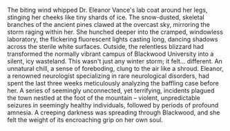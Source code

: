 The biting wind whipped Dr. Eleanor Vance's lab coat around her legs, stinging her cheeks like tiny shards of ice.  The snow-dusted, skeletal branches of the ancient pines clawed at the overcast sky, mirroring the storm raging within her.  She hunched deeper into the cramped, windowless laboratory, the flickering fluorescent lights casting long, dancing shadows across the sterile white surfaces.  Outside, the relentless blizzard had transformed the normally vibrant campus of Blackwood University into a silent, icy wasteland.  This wasn't just any winter storm; it felt… different.  An unnatural chill, a sense of foreboding, clung to the air like a shroud.  Eleanor, a renowned neurologist specializing in rare neurological disorders, had spent the last three weeks meticulously analyzing the baffling case before her.  A series of seemingly unconnected, yet terrifying, incidents plagued the town nestled at the foot of the mountain – violent, unpredictable seizures in seemingly healthy individuals, followed by periods of profound amnesia.  A creeping darkness was spreading through Blackwood, and she felt the weight of its encroaching grip on her own soul.
